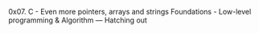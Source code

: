 0x07. C - Even more pointers, arrays and strings
 Foundations - Low-level programming & Algorithm ― Hatching out
